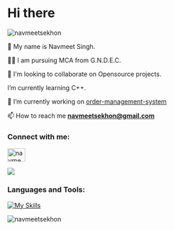 <h1 align="left">Hi there </h1>


<p align="left"> <img src="https://komarev.com/ghpvc/?username=navmeetsekhon&label=Profile%20views&color=0e75b6&style=flat" alt="navmeetsekhon" /> </p>

🚀 My name is Navmeet Singh.

👨‍🎓 I am pursuing MCA from G.N.D.E.C.

🤔 I'm looking to collaborate on Opensource projects.

I’m currently learning C++.

🔭 I’m currently working on [order-management-system](https://github.com/navmeetsekhon/orderManagementApp.git)

📫 How to reach me **navmeetsekhon@gmail.com**

<h3 align="left">Connect with me:</h3>
<p align="left">
<a href="https://www.leetcode.com/navmeetsekhon" target="blank"><img align="center" src="https://raw.githubusercontent.com/rahuldkjain/github-profile-readme-generator/master/src/images/icons/Social/leet-code.svg" alt="navmeetsekhon" height="30" width="40" /></a>
</p>

[![](https://skillicons.dev/icons?i=linkedin)](https://www.linkedin.com/in/navmeet-singh-52a749255/)

<h3 align="left">Languages and Tools:</h3>

[![My Skills](https://skillicons.dev/icons?i=java,python,js,spring,mysql,git,github,linux,postman,php,nodejs,maven,idea,express,eclipse,c,cpp,visualstudio,vim,stackoverflow)](https://skillicons.dev)

<p><img align="left" src="https://github-readme-stats.vercel.app/api/top-langs?username=navmeetsekhon&show_icons=true&locale=en&layout=compact&theme=slateorange" alt="navmeetsekhon" /></p>


